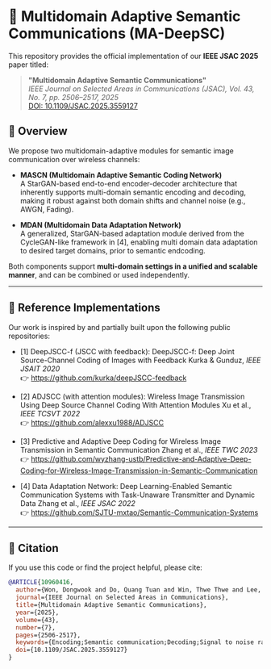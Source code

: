 # 🧠 Multidomain Adaptive Semantic Communications (MA-DeepSC)

This repository provides the official implementation of our **IEEE JSAC 2025** paper titled:

> **"Multidomain Adaptive Semantic Communications"**  
> *IEEE Journal on Selected Areas in Communications (JSAC), Vol. 43, No. 7, pp. 2506–2517, 2025*  
> [DOI: 10.1109/JSAC.2025.3559127](https://doi.org/10.1109/JSAC.2025.3559127)

## 🔧 Overview

We propose two multidomain-adaptive modules for semantic image communication over wireless channels:

- **MASCN (Multidomain Adaptive Semantic Coding Network)**  
  A StarGAN-based end-to-end encoder-decoder architecture that inherently supports multi-domain semantic encoding and decoding, making it robust against both domain shifts and channel noise (e.g., AWGN, Fading).

- **MDAN (Multidomain Data Adaptation Network)**  
  A generalized, StarGAN-based adaptation module derived from the CycleGAN-like framework in [4], enabling multi domain data adaptation to desired target domains, prior to semantic endcoding.

Both components support **multi-domain settings in a unified and scalable manner**, and can be combined or used independently.

---

## 📁 Reference Implementations

Our work is inspired by and partially built upon the following public repositories:

- [1] DeepJSCC-f (JSCC with feedback): DeepJSCC-f: Deep Joint Source-Channel Coding of Images with Feedback
  Kurka & Gunduz, *IEEE JSAIT 2020*  
  👉 https://github.com/kurka/deepJSCC-feedback

- [2] ADJSCC (with attention modules): Wireless Image Transmission Using Deep Source Channel Coding With Attention Modules
  Xu et al., *IEEE TCSVT 2022*  
  👉 https://github.com/alexxu1988/ADJSCC

- [3] Predictive and Adaptive Deep Coding for Wireless Image Transmission in Semantic Communication 
  Zhang et al., *IEEE TWC 2023*  
  👉 https://github.com/wyzhang-ustb/Predictive-and-Adaptive-Deep-Coding-for-Wireless-Image-Transmission-in-Semantic-Communication

- [4] Data Adaptation Network: Deep Learning-Enabled Semantic Communication Systems with Task-Unaware Transmitter and Dynamic Data 
  Zhang et al., *IEEE JSAC 2022*  
  👉 https://github.com/SJTU-mxtao/Semantic-Communication-Systems

---

## 📝 Citation

If you use this code or find the project helpful, please cite:

```bibtex
@ARTICLE{10960416,
  author={Won, Dongwook and Do, Quang Tuan and Win, Thwe Thwe and Lee, Donghyun and Oh, Junsuk and Cho, Sungrae},
  journal={IEEE Journal on Selected Areas in Communications}, 
  title={Multidomain Adaptive Semantic Communications}, 
  year={2025},
  volume={43},
  number={7},
  pages={2506-2517},
  keywords={Encoding;Semantic communication;Decoding;Signal to noise ratio;Adaptive systems;Transmitters;Generators;Receivers;Scalability;Adaptation models;Semantic communications;semantic coding;domain adaptation},
  doi={10.1109/JSAC.2025.3559127}
}
